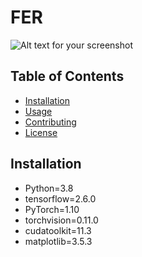 # FER

![Alt text for your screenshot](https://recfaces.com/wp-content/uploads/2021/03/rf-emotion-recognition-rf-830x495-1.jpeg)


## Table of Contents
- [Installation](#installation)
- [Usage](#usage)
- [Contributing](#contributing)
- [License](#license)

## Installation
- Python=3.8
- tensorflow=2.6.0
- PyTorch=1.10
- torchvision=0.11.0
- cudatoolkit=11.3
- matplotlib=3.5.3

